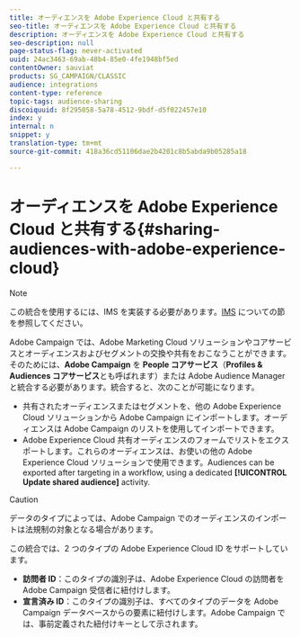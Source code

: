 ```yaml
---
title: オーディエンスを Adobe Experience Cloud と共有する
seo-title: オーディエンスを Adobe Experience Cloud と共有する
description: オーディエンスを Adobe Experience Cloud と共有する
seo-description: null
page-status-flag: never-activated
uuid: 24ac3463-69ab-48b4-85e0-4fe1948bf5ed
contentOwner: sauviat
products: SG_CAMPAIGN/CLASSIC
audience: integrations
content-type: reference
topic-tags: audience-sharing
discoiquuid: 8f295058-5a78-4512-9bdf-d5f022457e10
index: y
internal: n
snippet: y
translation-type: tm+mt
source-git-commit: 418a36cd51106dae2b4201c8b5abda9b05285a18

---
```



# オーディエンスを Adobe Experience Cloud と共有する{#sharing-audiences-with-adobe-experience-cloud}

>[!NOTE]
>
>この統合を使用するには、IMS を実装する必要があります。[IMS](../../integrations/using/about-adobe-id.md) についての節を参照してください。

Adobe Campaign では、Adobe Marketing Cloud ソリューションやコアサービスとオーディエンスおよびセグメントの交換や共有をおこなうことができます。そのためには、**Adobe Campaign** を **People コアサービス**（**Profiles &amp; Audiences コアサービス**&#x200B;とも呼ばれます）または Adobe Audience Manager と統合する必要があります。統合すると、次のことが可能になります。

* 共有されたオーディエンスまたはセグメントを、他の Adobe Experience Cloud ソリューションから Adobe Campaign にインポートします。オーディエンスは Adobe Campaign のリストを使用してインポートできます。
* Adobe Experience Cloud 共有オーディエンスのフォームでリストをエクスポートします。これらのオーディエンスは、お使いの他の Adobe Experience Cloud ソリューションで使用できます。Audiences can be exported after targeting in a workflow, using a dedicated **[!UICONTROL Update shared audience]** activity.

>[!CAUTION]
>
>データのタイプによっては、Adobe Campaign でのオーディエンスのインポートは法規制の対象となる場合があります。

この統合では、2 つのタイプの Adobe Experience Cloud ID をサポートしています。

* **訪問者 ID**：このタイプの識別子は、Adobe Experience Cloud の訪問者を Adobe Campaign 受信者に紐付けします。
* **宣言済み ID**：このタイプの識別子は、すべてのタイプのデータを Adobe Campaign データベースからの要素に紐付けします。Adobe Campaign では、事前定義された紐付けキーとして示されます。
